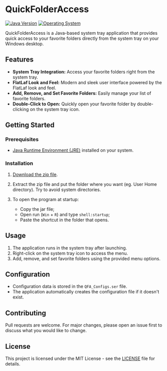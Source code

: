 # QuickFolderAccess
[![Java Version](https://img.shields.io/badge/Java-19-blue.svg)](https://www.oracle.com/java/technologies/javase/19-relnotes.html)
[![Operating System](https://img.shields.io/badge/OS-Windows-brightgreen.svg)](https://www.microsoft.com/en-us/windows)

QuickFolderAccess is a Java-based system tray application that provides quick access to your favorite folders directly from the system tray on your Windows desktop.

## Features

- **System Tray Integration:** Access your favorite folders right from the system tray.
- **FlatLaf Look and Feel:** Modern and sleek user interface powered by the FlatLaf look and feel.
- **Add, Remove, and Set Favorite Folders:** Easily manage your list of favorite folders.
- **Double-Click to Open:** Quickly open your favorite folder by double-clicking on the system tray icon.

## Getting Started

### Prerequisites

- [Java Runtime Environment (JRE)](https://www.java.com/en/download/) installed on your system.

### Installation

1. [Download the zip file](https://github.com/AlfredoJSpera/QuickFolderAccess/releases).

2. Extract the zip file and put the folder where you want (eg. User Home directory). Try to avoid system directories.
3. To open the program at startup:
   - Copy the jar file;
   - Open run (`Win` + `R`) and type `shell:startup`;
   - Paste the shortcut in the folder that opens.

## Usage

1. The application runs in the system tray after launching.
2. Right-click on the system tray icon to access the menu.
3. Add, remove, and set favorite folders using the provided menu options.

## Configuration

- Configuration data is stored in the `QFA_Configs.ser` file.
- The application automatically creates the configuration file if it doesn't exist.

## Contributing

Pull requests are welcome. For major changes, please open an issue first to discuss what you would like to change.

## License

This project is licensed under the MIT License - see the [LICENSE](LICENSE) file for details.
